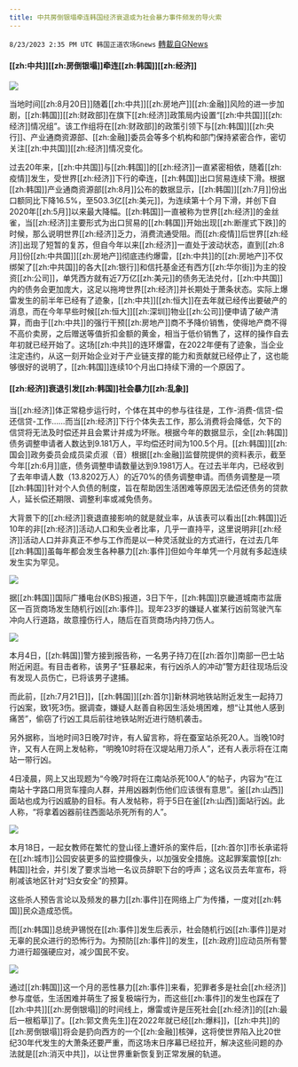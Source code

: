 ```yaml
---
title: 中共房倒银塌牵连韩国经济衰退或为社会暴力事件频发的导火索
---
```

`8/23/2023 2:35 PM UTC 韩国正道农场Gnews` [轉載自GNews](https://gnews.org/articles/1588317)

  

#### **[[zh:中共]][[zh:房倒银塌]]牵连[[zh:韩国]][[zh:经济]]**


![](ipfs://QmfV2YXN4LVgy8E5uiwiPRXGzuQP5rQheg2VPZUbsBuvdA?.png)


  

当地时间[[zh:8月20日]]随着[[zh:中共]][[zh:房地产]][[zh:金融]]风险的进一步加剧，[[zh:韩国]][[zh:财政部]]在旗下[[zh:经济]]政策局内设置“[[zh:中共国]][[zh:经济]]情况组”。该工作组将在[[zh:财政部]]的政策引领下与[[zh:韩国]][[zh:央行]]、产业通商资源部、[[zh:金融]]委员会等多个机构和部门保持紧密合作，密切关注[[zh:中共国]][[zh:经济]]情况变化。

过去20年来，[[zh:中共国]]与[[zh:韩国]]的[[zh:经济]]一直紧密相依，随着[[zh:疫情]]发生，受世界[[zh:经济]]下行的牵连，[[zh:韩国]]出口贸易连续下滑。根据[[zh:韩国]]产业通商资源部[[zh:8月]]公布的数据显示，[[zh:韩国]][[zh:7月]]份出口额同比下降16.5%，至503.3亿[[zh:美元]]，为连续第十个月下滑，并创下自2020年[[zh:5月]]以来最大降幅。[[zh:韩国]]一直被称为世界[[zh:经济]]的金丝雀，当[[zh:经济]]主要形式为出口贸易的[[zh:韩国]]开始出现[[zh:断崖式下跌]]的时候，那么说明世界[[zh:经济]]乏力，消费流通受阻。而[[zh:疫情]]后世界[[zh:经济]]出现了短暂的复苏，但自今年以来[[zh:经济]]一直处于波动状态，直到[[zh:8月]]份[[zh:中共国]][[zh:房地产]]彻底违约爆雷，[[zh:中共]]的[[zh:房地产]]不仅绑架了[[zh:中共国]]的各大[[zh:银行]]和信托基金还有西方[[zh:华尔街]]为主的投资[[zh:公司]]，单凭西方就有近7万亿[[zh:美元]]的债务无法兑付，[[zh:中共国]]内的债务会更加庞大，这足以拖垮世界[[zh:经济]]并长期处于萧条状态。实际上爆雷发生的前半年已经有了迹象，[[zh:中共]][[zh:恒大]]在去年就已经传出要破产的消息，而在今年早些时候[[zh:恒大]][[zh:深圳]]物业[[zh:公司]]便申请了破产清算，而由于[[zh:中共]]的强行干预[[zh:房地产]]商不予降价销售，使得地产商不得不高价卖房，之后赠送等值折扣金额的黄金，相当于低价销售了，这样的操作自去年初就已经开始了。这场[[zh:中共]]的连环爆雷，在2022年便有了迹象，当企业注定违约，从这一刻开始企业对于产业链支撑的能力和贡献就已经停止了，这也能够很好的说明了，[[zh:韩国]]连续10个月出口持续下滑的一个原因了。

  

  


#### **[[zh:经济]]衰退引发[[zh:韩国]]社会暴力[[zh:乱象]]**

  

当[[zh:经济]]体正常稳步运行时，个体在其中的参与往往是，工作-消费-信贷-偿还信贷-工作……而当[[zh:经济]]下行个体失去工作，那么消费将会降低，欠下的信贷将无法及时偿还并且会累计并成为坏账。根据今年的数据显示，全[[zh:韩国]]债务调整申请者人数达到9.181万人，平均偿还时间为100.5个月。[[zh:韩国]][[zh:国会]]政务委员会成员梁贞淑（音）根据[[zh:金融]]监督院提供的资料表示，截至今年[[zh:6月]]底，债务调整申请数量达到9.1981万人。在过去半年内，已经收到了去年申请人数（13.8202万人）的近70%的债务调整申请。而债务调整是一项[[zh:韩国]]针对个人负债的制度，旨在帮助因生活困难等原因无法偿还债务的贷款人，延长偿还期限、调整利率或减免债务。

  

大背景下的[[zh:经济]]衰退直接影响的就是就业率，从该表可以看出[[zh:韩国]]近10年的非[[zh:经济]]活动人口和失业者比率，几乎一直持平，这里说明非[[zh:经济]]活动人口并非真正不参与工作而是以一种灵活就业的方式进行，在过去几年[[zh:韩国]]虽每年都会发生各种暴力[[zh:事件]]但如今年单凭一个月就有多起连续发生实为罕见。

  
![](ipfs://QmUZv8Cuiz5cuhB4Pr51cMfFaNFYJpjjm8kQs51RKyC1iQ?.png)


  

  

  

据[[zh:韩国]]国际广播电台(KBS)报道，3日下午，[[zh:韩国]]京畿道城南市盆唐区一百货商场发生随机行凶[[zh:事件]]。现年23岁的嫌疑人崔某行凶前驾驶汽车冲向人行道路，故意撞伤行人，随后在百货商场内持刀伤人。

![](ipfs://QmPpbkyVdKTuN3s66fKbJLUDtccHMbtLZniPijg51f9YF7?.png)

  

本月4日，[[zh:韩国]]警方接到报告称，一名男子持刀在[[zh:首尔]]南部一巴士站附近闲逛。有目击者称，该男子“狂暴起来，有行凶杀人的冲动”警方赶往现场后没有发现人员伤亡，已将该男子逮捕。

  

而此前，[[zh:7月21日]]，[[zh:韩国]][[zh:首尔]]新林洞地铁站附近发生一起持刀行凶案，致1死3伤。据调查，嫌疑人赵善自称因生活处境困难，想“让其他人感到痛苦”，偷窃了行凶工具后前往地铁站附近进行随机袭击。

  

另外据称，当地时间3日晚7时许，有人留言称，将在蚕室站杀死20人。当晚10时许，又有人在网上发帖称，“明晚10时将在汉堤站用刀杀人”，还有人表示将在江南站一带行凶。

4日凌晨，网上又出现题为“今晚7时将在江南站杀死100人”的帖子，内容为“在江南站十字路口用货车撞向人群，并用凶器刺伤他们应该很有意思”。釜[[zh:山西]]面站也成为行凶威胁的目标。有人发帖称，将于5日在釜[[zh:山西]]面站行凶。此人称，“将拿着凶器前往西面站杀死所有的人”。

  
![](ipfs://QmdVGG8YDxKM6fScvEZMzEkePKNCjDPSG1cNm2j2CUwpqv?.png)


本月18日，一起女教师在繁忙的登山径上遭奸杀的案件后，[[zh:首尔]]市长承诺将在[[zh:城市]]公园安装更多的监控摄像头，以加强安全措施。这起罪案震惊[[zh:韩国]]社会，并引发了要求当地一名议员辞职下台的呼声；这名议员去年宣布，将削减该地区针对“妇女安全”的预算。

  

这些杀人预告言论以及频发的暴力[[zh:事件]]在网络上广为传播，一度对[[zh:韩国]]民众造成恐慌。

  

而[[zh:韩国]]总统尹锡悦在[[zh:事件]]发生后表示，社会随机行凶[[zh:事件]]是对无辜的民众进行的恐怖行为。为预防[[zh:事件]]的发生，[[zh:政府]]应动员所有警力进行超强硬应对，减少国民不安。

![](ipfs://QmQzoyyjWnbSiFK46ysLpcsQUECXn4zczfQz1P5e5s8eFV?.png)

  

通过[[zh:韩国]]这一个月的恶性暴力[[zh:事件]]来看，犯罪者多是社会[[zh:经济]]参与度低，生活困难并萌生了报复极端行为，而这些[[zh:事件]]的发生也踩在了[[zh:中共]][[zh:房倒银塌]]的时间线上，爆雷或许是压死社会[[zh:经济]]的[[zh:最后一根稻草]]了。[[zh:郭文贵先生]]在2022年就已经[[zh:爆料]]，[[zh:中共]]的[[zh:房倒银塌]]将会是扔向西方的一个[[zh:金融]]核弹，这将使世界陷入比20世纪30年代发生的大萧条还要严重，而这场末日序幕已经拉开，解决这些问题的办法就是[[zh:消灭中共]]，以让世界重新恢复到正常发展的轨道。
